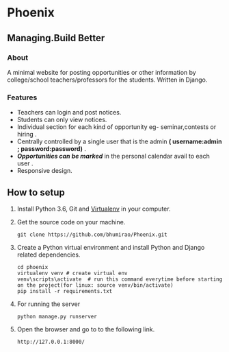 # Phoenix



## Managing.Build Better

### About

A minimal website for posting opportunities or other information by college/school teachers/professors for the students. Written in Django.


### Features
* Teachers can login and post notices.
* Students can only view notices.
* Individual section for each kind of opportunity eg- seminar,contests or hiring .
* Centrally controlled by a single user that is the admin **( username:admin ; password:password)** .
* ***Opportunities can be marked*** in the personal calendar avail to each user .
* Responsive design.



## How to setup

1. Install Python 3.6, Git and [Virtualenv] in your computer.

2. Get the source code on your machine.

    `git clone https://github.com/bhumirao/Phoenix.git`

3. Create a Python virtual environment and install Python and Django related dependencies.

    ```shell
    cd phoenix
    virtualenv venv # create virtual env
    venv\scripts\activate  # run this command everytime before starting on the project(for linux: source venv/bin/activate)
    pip install -r requirements.txt
    
    ```

5. For running the server
   
    `python manage.py runserver`

6. Open the browser and go to to the following link.

    `http://127.0.0.1:8000/`


[virtualenv]: https://virtualenv.pypa.io/
